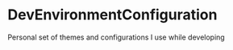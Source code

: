 DevEnvironmentConfiguration
===========================

Personal set of themes and configurations I use while developing
